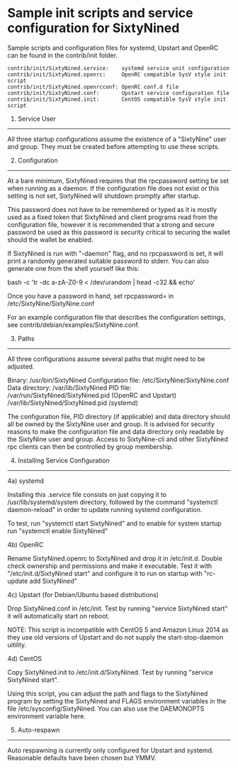 Sample init scripts and service configuration for SixtyNined
==========================================================

Sample scripts and configuration files for systemd, Upstart and OpenRC
can be found in the contrib/init folder.

    contrib/init/SixtyNined.service:    systemd service unit configuration
    contrib/init/SixtyNined.openrc:     OpenRC compatible SysV style init script
    contrib/init/SixtyNined.openrcconf: OpenRC conf.d file
    contrib/init/SixtyNined.conf:       Upstart service configuration file
    contrib/init/SixtyNined.init:       CentOS compatible SysV style init script

1. Service User
---------------------------------

All three startup configurations assume the existence of a "SixtyNine" user
and group.  They must be created before attempting to use these scripts.

2. Configuration
---------------------------------

At a bare minimum, SixtyNined requires that the rpcpassword setting be set
when running as a daemon.  If the configuration file does not exist or this
setting is not set, SixtyNined will shutdown promptly after startup.

This password does not have to be remembered or typed as it is mostly used
as a fixed token that SixtyNined and client programs read from the configuration
file, however it is recommended that a strong and secure password be used
as this password is security critical to securing the wallet should the
wallet be enabled.

If SixtyNined is run with "-daemon" flag, and no rpcpassword is set, it will
print a randomly generated suitable password to stderr.  You can also
generate one from the shell yourself like this:

bash -c 'tr -dc a-zA-Z0-9 < /dev/urandom | head -c32 && echo'

Once you have a password in hand, set rpcpassword= in /etc/SixtyNine/SixtyNine.conf

For an example configuration file that describes the configuration settings,
see contrib/debian/examples/SixtyNine.conf.

3. Paths
---------------------------------

All three configurations assume several paths that might need to be adjusted.

Binary:              /usr/bin/SixtyNined
Configuration file:  /etc/SixtyNine/SixtyNine.conf
Data directory:      /var/lib/SixtyNined
PID file:            /var/run/SixtyNined/SixtyNined.pid (OpenRC and Upstart)
                     /var/lib/SixtyNined/SixtyNined.pid (systemd)

The configuration file, PID directory (if applicable) and data directory
should all be owned by the SixtyNine user and group.  It is advised for security
reasons to make the configuration file and data directory only readable by the
SixtyNine user and group.  Access to SixtyNine-cli and other SixtyNined rpc clients
can then be controlled by group membership.

4. Installing Service Configuration
-----------------------------------

4a) systemd

Installing this .service file consists on just copying it to
/usr/lib/systemd/system directory, followed by the command
"systemctl daemon-reload" in order to update running systemd configuration.

To test, run "systemctl start SixtyNined" and to enable for system startup run
"systemctl enable SixtyNined"

4b) OpenRC

Rename SixtyNined.openrc to SixtyNined and drop it in /etc/init.d.  Double
check ownership and permissions and make it executable.  Test it with
"/etc/init.d/SixtyNined start" and configure it to run on startup with
"rc-update add SixtyNined"

4c) Upstart (for Debian/Ubuntu based distributions)

Drop SixtyNined.conf in /etc/init.  Test by running "service SixtyNined start"
it will automatically start on reboot.

NOTE: This script is incompatible with CentOS 5 and Amazon Linux 2014 as they
use old versions of Upstart and do not supply the start-stop-daemon uitility.

4d) CentOS

Copy SixtyNined.init to /etc/init.d/SixtyNined. Test by running "service SixtyNined start".

Using this script, you can adjust the path and flags to the SixtyNined program by
setting the SixtyNined and FLAGS environment variables in the file
/etc/sysconfig/SixtyNined. You can also use the DAEMONOPTS environment variable here.

5. Auto-respawn
-----------------------------------

Auto respawning is currently only configured for Upstart and systemd.
Reasonable defaults have been chosen but YMMV.
